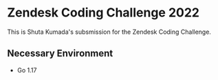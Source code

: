 # Zendesk Coding Challenge 2022
This is Shuta Kumada's subsmission for the Zendesk Coding Challenge.

## Necessary Environment
- Go 1.17
